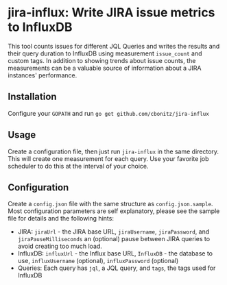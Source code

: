 # jira-influx: Write JIRA issue metrics to InfluxDB
This tool counts issues for different JQL Queries and writes the results and their query duration to InfluxDB using measurement `issue_count` and custom tags.
In addition to showing trends about issue counts, the measurements can be a valuable source of information about a JIRA instances' performance.

## Installation
Configure your `GOPATH` and run `go get github.com/cbonitz/jira-influx`

## Usage
Create a configuration file, then just run `jira-influx` in the same directory.
This will create one measurement for each query.
Use your favorite job scheduler to do this at the interval of your choice.

## Configuration
Create a `config.json` file with the same structure as `config.json.sample`.
Most configuration parameters are self explanatory, please see the sample file for details and the following hints:
* JIRA: `jiraUrl` - the JIRA base URL, `jiraUsername`, `jiraPassword`, and `jiraPauseMilliseconds` an (optional) pause between JIRA queries to avoid creating too much load.
* InfluxDB: `influxUrl` - the Influx base URL, `InfluxDB` - the database to use, `influxUsername` (optional), `influxPassword` (optional)
* Queries: Each query has `jql`, a JQL query, and `tags`, the tags used for InfluxDB